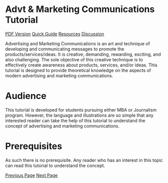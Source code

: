 # Advt & Marketing Communications Tutorial
[PDF Version](../advertisement_and_marketing_communications/advertisement_and_marketing_communications_pdf_version.md)
[Quick Guide](../advertisement_and_marketing_communications/quick_guide.md)
[Resources](../advertisement_and_marketing_communications/useful_resources.md)
[Discussion](../advertisement_and_marketing_communications/discussion.md)

Advertising and Marketing Communications is an art and technique of developing and communicating messages to promote the products/services/ideas. It is creative, demanding, rewarding, exciting, and also challenging. The sole objective of this creative technique is to effectively create awareness about products, services, and/or ideas. This tutorial is designed to provide theoretical knowledge on the aspects of modern advertising and marketing communications.

# Audience
This tutorial is developed for students pursuing either MBA or Journalism program. However, the language and illustrations are so simple that any interested reader can take the help of this tutorial to understand the concept of advertising and marketing communications.

# Prerequisites
As such there is no prerequisite. Any reader who has an interest in this topic can read this tutorial to understand the concept.


[Previous Page](../advertisement_and_marketing_communications/index.md) [Next Page](../advertisement_and_marketing_communications/advertisement_introduction.md) 
